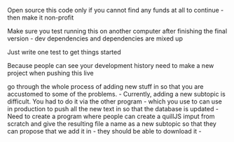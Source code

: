 Open source this code only if you cannot find any funds at all to continue - then make it non-profit

Make sure you test running this on another computer after finishing the final version - dev dependencies and dependencies are mixed up

Just write one test to get things started


Because people can see your development history need to make a new project when pushing this live

go through the whole process of adding new stuff in so that you are accustomed to some of the problems.
    - Currently, adding a new subtopic is difficult. You had to do it via the other program - which you use to can use in production to push all the new text in so that the database is updated
    - Need to create a program where people can create a quillJS imput from scratch and give the resulting file a name as a new subtopic so that they can propose that we add it in - they should be able to download it
    - 
